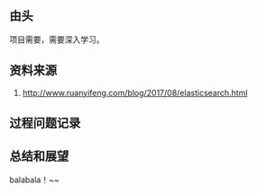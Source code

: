 ## 由头

项目需要，需要深入学习。

## 资料来源

1. http://www.ruanyifeng.com/blog/2017/08/elasticsearch.html



## 过程问题记录



## 总结和展望

balabala！~~
